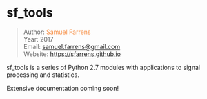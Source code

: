 # sf_tools

> Author: <font color='#f78c40'>Samuel Farrens</font>    
> Year: 2017  
> Email: [samuel.farrens@gmail.com](mailto:samuel.farrens@gmail.com)  
> Website: <a href="https://sfarrens.github.io"
target="_blank">https://sfarrens.github.io</a>

sf_tools is a series of Python 2.7 modules with applications to signal
processing and statistics.

Extensive documentation coming soon!
